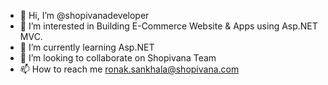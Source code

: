 - 👋 Hi, I’m @shopivanadeveloper
- 👀 I’m interested in Building E-Commerce Website & Apps using Asp.NET MVC.
- 🌱 I’m currently learning Asp.NET
- 💞️ I’m looking to collaborate on Shopivana Team
- 📫 How to reach me ronak.sankhala@shopivana.com

<!---
shopivanadeveloper/shopivanadeveloper is a ✨ special ✨ repository because its `README.md` (this file) appears on your GitHub profile.
You can click the Preview link to take a look at your changes.
--->
